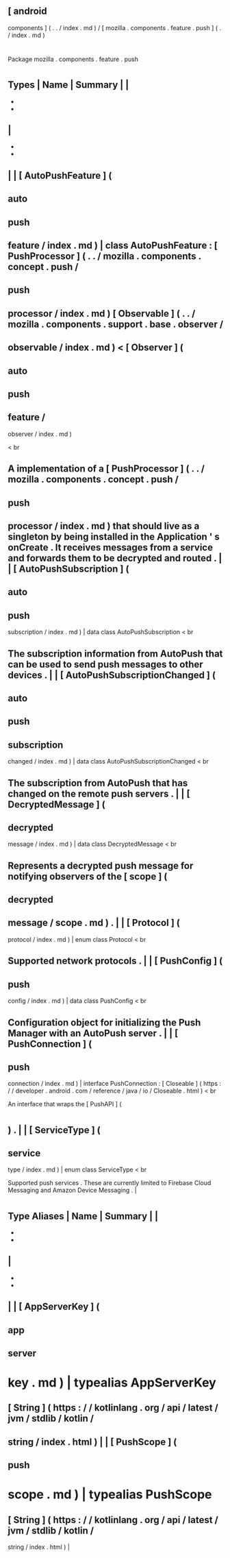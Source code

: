 [
android
-
components
]
(
.
.
/
index
.
md
)
/
[
mozilla
.
components
.
feature
.
push
]
(
.
/
index
.
md
)
#
#
Package
mozilla
.
components
.
feature
.
push
#
#
#
Types
|
Name
|
Summary
|
|
-
-
-
|
-
-
-
|
|
[
AutoPushFeature
]
(
-
auto
-
push
-
feature
/
index
.
md
)
|
class
AutoPushFeature
:
[
PushProcessor
]
(
.
.
/
mozilla
.
components
.
concept
.
push
/
-
push
-
processor
/
index
.
md
)
[
Observable
]
(
.
.
/
mozilla
.
components
.
support
.
base
.
observer
/
-
observable
/
index
.
md
)
<
[
Observer
]
(
-
auto
-
push
-
feature
/
-
observer
/
index
.
md
)
>
<
br
>
A
implementation
of
a
[
PushProcessor
]
(
.
.
/
mozilla
.
components
.
concept
.
push
/
-
push
-
processor
/
index
.
md
)
that
should
live
as
a
singleton
by
being
installed
in
the
Application
'
s
onCreate
.
It
receives
messages
from
a
service
and
forwards
them
to
be
decrypted
and
routed
.
|
|
[
AutoPushSubscription
]
(
-
auto
-
push
-
subscription
/
index
.
md
)
|
data
class
AutoPushSubscription
<
br
>
The
subscription
information
from
AutoPush
that
can
be
used
to
send
push
messages
to
other
devices
.
|
|
[
AutoPushSubscriptionChanged
]
(
-
auto
-
push
-
subscription
-
changed
/
index
.
md
)
|
data
class
AutoPushSubscriptionChanged
<
br
>
The
subscription
from
AutoPush
that
has
changed
on
the
remote
push
servers
.
|
|
[
DecryptedMessage
]
(
-
decrypted
-
message
/
index
.
md
)
|
data
class
DecryptedMessage
<
br
>
Represents
a
decrypted
push
message
for
notifying
observers
of
the
[
scope
]
(
-
decrypted
-
message
/
scope
.
md
)
.
|
|
[
Protocol
]
(
-
protocol
/
index
.
md
)
|
enum
class
Protocol
<
br
>
Supported
network
protocols
.
|
|
[
PushConfig
]
(
-
push
-
config
/
index
.
md
)
|
data
class
PushConfig
<
br
>
Configuration
object
for
initializing
the
Push
Manager
with
an
AutoPush
server
.
|
|
[
PushConnection
]
(
-
push
-
connection
/
index
.
md
)
|
interface
PushConnection
:
[
Closeable
]
(
https
:
/
/
developer
.
android
.
com
/
reference
/
java
/
io
/
Closeable
.
html
)
<
br
>
An
interface
that
wraps
the
[
PushAPI
]
(
#
)
.
|
|
[
ServiceType
]
(
-
service
-
type
/
index
.
md
)
|
enum
class
ServiceType
<
br
>
Supported
push
services
.
These
are
currently
limited
to
Firebase
Cloud
Messaging
and
Amazon
Device
Messaging
.
|
#
#
#
Type
Aliases
|
Name
|
Summary
|
|
-
-
-
|
-
-
-
|
|
[
AppServerKey
]
(
-
app
-
server
-
key
.
md
)
|
typealias
AppServerKey
=
[
String
]
(
https
:
/
/
kotlinlang
.
org
/
api
/
latest
/
jvm
/
stdlib
/
kotlin
/
-
string
/
index
.
html
)
|
|
[
PushScope
]
(
-
push
-
scope
.
md
)
|
typealias
PushScope
=
[
String
]
(
https
:
/
/
kotlinlang
.
org
/
api
/
latest
/
jvm
/
stdlib
/
kotlin
/
-
string
/
index
.
html
)
|
